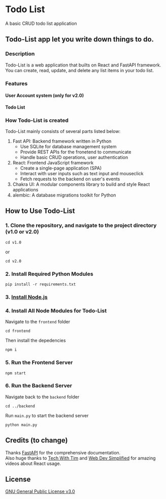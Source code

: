 # Todo List
A basic CRUD todo list application

## **Todo-List** app let you write down things to do.

### Description
Todo-List is a web application that builts on React and FastAPI framework.
You can create, read, update, and delete any list items in your todo list.

### Features

#### User Account system (only for v2.0)

#### Todo List


### How Todo-List is created 
Todo-List mainly consists of several parts listed below:
1. Fast API: Backend framework written in Python
	- Use SQLite for database management system
	- Provide REST APIs for the fronetend to communicate
	- Handle basic CRUD operations, user authentication
2. React: Frontend JavaScript framework
	- Create a single-page application (SPA)
	- Interact with user inputs such as text input and mouseclick
	- Fetch requests to the backend on user's events
3. Chakra UI: A modular components library to build and style React applications
4. alembic: A database migrations toolkit for Python
	
## How to Use Todo-List

### 1. Clone the repository, and navigate to the project directory (v1.0 or v2.0)
```shell
cd v1.0
```
or
```shell
cd v2.0
```

### 2. Install Required Python Modules

```shell
pip install -r requirements.txt
```
### 3. [Install Node.js](https://nodejs.org/en/)

### 4. Install All Node Modules for Todo-List
Navigate to the `frontend` folder
```shell
cd frontend
```
Then install the depedencies
```shell
npm i
```
### 5. Run the Frontend Server
```shell
npm start
```

### 6. Run the Backend Server
Navigate back to the `backend` folder
```shell
cd ../backend
```
Run `main.py` to start the backend server
```shell
python main.py
```

## Credits (to change)
Thanks [FastAPI](https://fastapi.tiangolo.com/) for the comprehensive documentation.\
Also huge thanks to [Tech With Tim](https://www.techwithtim.net/) and [Web Dev Simplified](https://www.youtube.com/channel/UCFbNIlppjAuEX4znoulh0Cw) for amazing videos about React usage.

## License

[GNU General Public License v3.0](https://www.gnu.org/licenses/gpl-3.0.en.html)